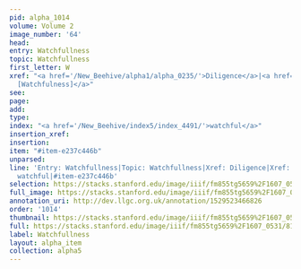 ```yaml
---
pid: alpha_1014
volume: Volume 2
image_number: '64'
head: 
entry: Watchfullness
topic: Watchfullness
first_letter: W
xref: "<a href='/New_Beehive/alpha1/alpha_0235/'>Diligence</a>|<a href='/New_Beehive/toc_vol2/toc2_266/'>1363
  [Watchfulness]</a>"
see: 
page: 
add: 
type: 
index: "<a href='/New_Beehive/index5/index_4491/'>watchful</a>"
insertion_xref: 
insertion: 
item: "#item-e237c446b"
unparsed: 
line: 'Entry: Watchfullness|Topic: Watchfullness|Xref: Diligence|Xref: 1363 [Watchfulness]|Index:
  watchful|#item-e237c446b'
selection: https://stacks.stanford.edu/image/iiif/fm855tg5659%2F1607_0531/814,231,2979,574/full/0/default.jpg
full_image: https://stacks.stanford.edu/image/iiif/fm855tg5659%2F1607_0531/full/full/0/default.jpg
annotation_uri: http://dev.llgc.org.uk/annotation/1529523466826
order: '1014'
thumbnail: https://stacks.stanford.edu/image/iiif/fm855tg5659%2F1607_0531/814,231,600,180/250,/0/default.jpg
full: https://stacks.stanford.edu/image/iiif/fm855tg5659%2F1607_0531/814,231,2979,574/full/0/default.jpg
label: Watchfullness
layout: alpha_item
collection: alpha5
---
```

